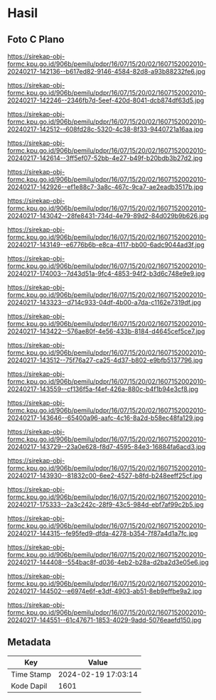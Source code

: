 # Hasil

## Foto C Plano

https://sirekap-obj-formc.kpu.go.id/906b/pemilu/pdpr/16/07/15/20/02/1607152002010-20240217-142136--b617ed82-9146-4584-82d8-a93b88232fe6.jpg

https://sirekap-obj-formc.kpu.go.id/906b/pemilu/pdpr/16/07/15/20/02/1607152002010-20240217-142246--2346fb7d-5eef-420d-8041-dcb874df63d5.jpg

https://sirekap-obj-formc.kpu.go.id/906b/pemilu/pdpr/16/07/15/20/02/1607152002010-20240217-142512--608fd28c-5320-4c38-8f33-9440721a16aa.jpg

https://sirekap-obj-formc.kpu.go.id/906b/pemilu/pdpr/16/07/15/20/02/1607152002010-20240217-142614--3ff5ef07-52bb-4e27-b49f-b20bdb3b27d2.jpg

https://sirekap-obj-formc.kpu.go.id/906b/pemilu/pdpr/16/07/15/20/02/1607152002010-20240217-142926--ef1e88c7-3a8c-467c-9ca7-ae2eadb3517b.jpg

https://sirekap-obj-formc.kpu.go.id/906b/pemilu/pdpr/16/07/15/20/02/1607152002010-20240217-143042--28fe8431-734d-4e79-89d2-84d029b9b626.jpg

https://sirekap-obj-formc.kpu.go.id/906b/pemilu/pdpr/16/07/15/20/02/1607152002010-20240217-143149--e6776b6b-e8ca-4117-bb00-6adc9044ad3f.jpg

https://sirekap-obj-formc.kpu.go.id/906b/pemilu/pdpr/16/07/15/20/02/1607152002010-20240217-174003--7d43d51a-9fc4-4853-94f2-b3d6c748e9e9.jpg

https://sirekap-obj-formc.kpu.go.id/906b/pemilu/pdpr/16/07/15/20/02/1607152002010-20240217-143323--d714c933-04df-4b00-a7da-c1162e7319df.jpg

https://sirekap-obj-formc.kpu.go.id/906b/pemilu/pdpr/16/07/15/20/02/1607152002010-20240217-143422--576ae80f-4e56-433b-8184-d4645cef5ce7.jpg

https://sirekap-obj-formc.kpu.go.id/906b/pemilu/pdpr/16/07/15/20/02/1607152002010-20240217-143512--75f76a27-ca25-4d37-b802-e9bfb5137796.jpg

https://sirekap-obj-formc.kpu.go.id/906b/pemilu/pdpr/16/07/15/20/02/1607152002010-20240217-143559--cf136f5a-f4ef-426a-880c-b4f1b94e3cf8.jpg

https://sirekap-obj-formc.kpu.go.id/906b/pemilu/pdpr/16/07/15/20/02/1607152002010-20240217-143646--65400a96-aafc-4c16-8a2d-b58ec48fa129.jpg

https://sirekap-obj-formc.kpu.go.id/906b/pemilu/pdpr/16/07/15/20/02/1607152002010-20240217-143729--23a0e628-f8d7-4595-84e3-16884fa6acd3.jpg

https://sirekap-obj-formc.kpu.go.id/906b/pemilu/pdpr/16/07/15/20/02/1607152002010-20240217-143930--81832c00-6ee2-4527-b8fd-b248eeff25cf.jpg

https://sirekap-obj-formc.kpu.go.id/906b/pemilu/pdpr/16/07/15/20/02/1607152002010-20240217-175333--2a3c242c-28f9-43c5-984d-ebf7af99c2b5.jpg

https://sirekap-obj-formc.kpu.go.id/906b/pemilu/pdpr/16/07/15/20/02/1607152002010-20240217-144315--fe95fed9-dfda-4278-b354-7f87a4d1a7fc.jpg

https://sirekap-obj-formc.kpu.go.id/906b/pemilu/pdpr/16/07/15/20/02/1607152002010-20240217-144408--554bac8f-d036-4eb2-b28a-d2ba2d3e05e6.jpg

https://sirekap-obj-formc.kpu.go.id/906b/pemilu/pdpr/16/07/15/20/02/1607152002010-20240217-144502--e6974e6f-e3df-4903-ab51-8eb9effbe9a2.jpg

https://sirekap-obj-formc.kpu.go.id/906b/pemilu/pdpr/16/07/15/20/02/1607152002010-20240217-144551--61c47671-1853-4029-9add-5076eaefd150.jpg


## Metadata

| Key        | Value               |
| ---------- | ------------------- |
| Time Stamp | 2024-02-19 17:03:14 |
| Kode Dapil | 1601                |



